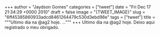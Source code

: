 
+++
author = "Jaydson Gomes"
categories = ["tweet"]
date = "Fri Dec 17 21:34:29 +0000 2010"
draft = false
image = "{TWEET_IMAGE}"
slug = "6ff45385860933adcd8461264479c530d3ebd98e"
tags = ["tweet"]
title = """Ultimo dia na @ag2 hoje. ..."""
+++
Ultimo dia na @ag2 hoje. Deixo aqui registrado o meu obrigado.

